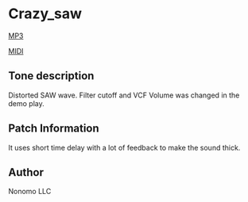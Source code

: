 # Crazy_saw

[MP3](crazy_saw.mp3)

[MIDI](crazy_saw.mid)

## Tone description

Distorted SAW wave. Filter cutoff and VCF Volume was changed in the demo play.

## Patch Information

It uses short time delay with a lot of feedback to make the sound thick.

## Author

Nonomo LLC
